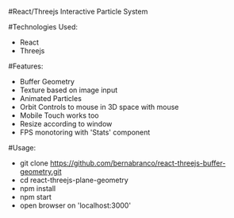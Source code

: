#React/Threejs Interactive Particle System

#Technologies Used:
- React
- Threejs

#Features:
- Buffer Geometry
- Texture based on image input
- Animated Particles
- Orbit Controls to mouse in 3D space with mouse
- Mobile Touch works too
- Resize according to window
- FPS monotoring with 'Stats' component

#Usage:
- git clone https://github.com/bernabranco/react-threejs-buffer-geometry.git
- cd react-threejs-plane-geometry
- npm install
- npm start
- open browser on 'localhost:3000'
